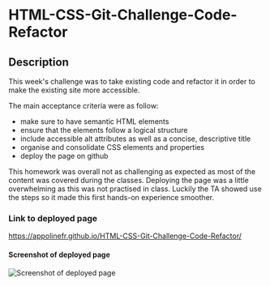 # HTML-CSS-Git-Challenge-Code-Refactor

## Description 

This week's challenge was to take existing code and refactor it in order to make the existing site more accessible.

The main acceptance criteria were as follow:
- make sure to have semantic HTML elements
- ensure that the elements follow a logical structure
- include accessible alt attributes as well as a concise, descriptive title
- organise and consolidate CSS elements and properties 
- deploy the page on github

This homework was overall not as challenging as expected as most of the content was covered during the classes. Deploying the page was a little overwhelming as this was not practised in class. Luckily the TA showed use the steps so it made this first hands-on experience smoother.

### Link to deployed page

https://appolinefr.github.io/HTML-CSS-Git-Challenge-Code-Refactor/


#### Screenshot of deployed page


![Screenshot of deployed page](assets/images/Deployed-page.png)